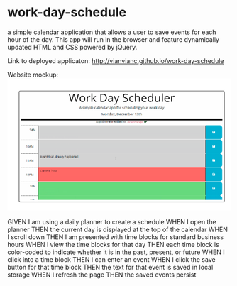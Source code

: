 # work-day-schedule

a simple calendar application that allows a user to save events for each hour of the day. This app will run in the browser and feature dynamically updated HTML and CSS powered by jQuery.

Link to deployed applicaton:
http://vianvianc.github.io/work-day-schedule

Website mockup:
![mockup](assets/images/work-day-schedule.png)

GIVEN I am using a daily planner to create a schedule
WHEN I open the planner
THEN the current day is displayed at the top of the calendar
WHEN I scroll down
THEN I am presented with time blocks for standard business hours
WHEN I view the time blocks for that day
THEN each time block is color-coded to indicate whether it is in the past, present, or future
WHEN I click into a time block
THEN I can enter an event
WHEN I click the save button for that time block
THEN the text for that event is saved in local storage
WHEN I refresh the page
THEN the saved events persist
